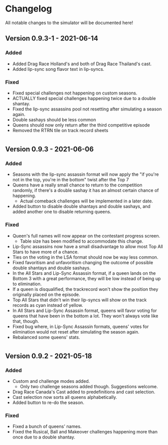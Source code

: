 # Changelog

All notable changes to the simulator will be documented here!

## Version 0.9.3-1 - 2021-06-14

### Added

- Added Drag Race Holland's and both of Drag Race Thailand's cast.
- Added lip-sync song flavor text in lip-syncs.

### Fixed

- Fixed special challenges not happening on custom seasons.
- ACTUALLY fixed special challenges happening twice due to a double shantay.
- Fixed the lip-sync assassins pool not resetting after simulating a season again.
- Double sashays should be less common
- Queens should now only return after the third competitive episode
- Removed the RTRN tile on track record sheets

#

## Version 0.9.3 - 2021-06-06

### Added

- Seasons with the lip-sync assassin format will now apply the "if you're not in the top, you're in the bottom" twist after the Top 7
- Queens have a really small chance to return to the competition randomly, if there's a double sashay it has an almost certain chance of happening.
    - Actual comeback challenges will be implemented in a later date.
- Added button to disable double shantays and double sashays, and added another one to disable returning queens.

### Fixed
- Queen's full names will now appear on the contestant progress screen.
    - Table size has been modified to accommodate this change.
- Lip-Sync assassins now have a small disadvantage to allow most Top All Stars to have more of a chance.
- Ties on the voting in the LSA format should now be way less common.
- Fixed favoritism and unfavoritism changing the outcome of possible double shantays and double sashays.
- In the All Stars and Lip-Sync Assassin format, if a queen lands on the Bottom 3 with a great performance, they will be low instead of being up to elimination.
- If a queen is disqualified, the trackrecord won't show the position they originally placed on the episode.
- Top All Stars that didn't win their lip-syncs will show on the track records as cyan instead of yellow.
- In All Stars and Lip-Sync Assassin format, queens will favor voting for queens that have been in the bottom a lot. They won't always vote like that, though.
- Fixed bug where, in Lip-Sync Assassin formats, queens' votes for elimination would not reset after simulating the season again.
- Rebalanced some queens' stats.

#

## Version 0.9.2 - 2021-05-18

### Added

- Custom and challenge modes added.
    - Only two challenge seasons added though. Suggestions welcome.
- Drag Race Canada's Cast added to predefinitions and cast selection.
- Cast selection now sorts all queens alphabetically.
- Added button to re-do the season.

### Fixed

- Fixed a bunch of queens' names.
- Fixed the Rusical, Ball and Makeover challenges happening more than once due to a double shantay.